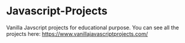 # Javascript-Projects
Vanilla Javscript projects for educational purpose.
You can see all the projects here: https://www.vanillajavascriptprojects.com/

